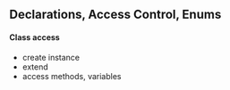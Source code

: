 ## Declarations, Access Control, Enums

#### Class access
* create instance
* extend
* access methods, variables

